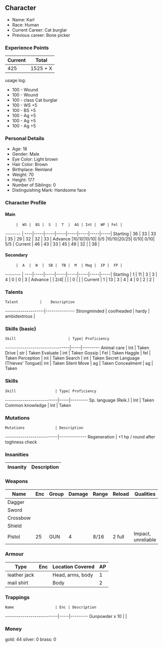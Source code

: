 ## Character
- Name: Karl
- Race: Human
- Current Career: Cat burglar
- Previous career: Bone picker

### Experience Points
Current | Total
--------|------
  425   | 1525 + X

usage log:

- 100 - Wound
- 100 - Wound
- 100 - class Cat burglar
- 100 - WS +5
- 100 - BS +5
- 100 - Ag +5
- 100 - Ag +5
- 100 - Ag +5

### Personal Details
- Age: 18
- Gender: Male
- Eye Color: Light brown
- Hair Color: Brown
- Birthplace: Reinland
- Weight: 70
- Height: 177
- Number of Siblings: 0
- Distinguishing Mark: Handsome face 

### Character Profile

#### Main
         |  WS |  BS |  S  |  T  |  AG | Int |  WP | Fel |
-------- | ----|-----|-----|-----|-----|-----|-----|-----|
Starting |  36 |  33 |  33 |  35 |  29 |  32 |  32 |  33 |
Advance  |10/10|10/10| 0/5 |10/10|20/25| 0/10| 0/10| 5/5 |
Current  |  46 |  43 |  33 |  45 |  49 |  32 |     |  38 |

#### Secondary
         |  A  |  W  |  SB |  TB |  M  | Mag |  IP |  FP |
-------- | ----|-----|-----|-----|-----|-----|-----|-----|
Starting |  1  |  11 |  3  |  3  |  4  |  0  |  0  |  3  |
Advance  |     |  2/4|     |     |     |  0  |     |     |
Current  |  1  |  13 |  3  |  4  |  4  |  0  |  2  |  2  |
  
### Talents
    Talent          |    Description
--------------------|---------------
Strongminded        |
coolheaded          |
hardy               |
ambidextrous        |

### Skills (basic)
    Skill                        | Type| Proficiency
---------------------------------|-----|---------
Animal care                      | Int | Taken
Drive                            | str | Taken
Evaluate                         | int | Taken
Gossip                           | Fel | Taken
Haggle                           | fel | Taken
Perception                       | int | Taken
Search                           | int | Taken
Secret Language (Thieves’ Tongue)| int | Taken
Silent Move                      |  ag | Taken
Concealment                      |  ag | Taken


### Skills
    Skill                  | Type| Proficiency
---------------------------|-----|---------
Sp. language (Reik.)       | Int | Taken
Common knowledge           | Int | Taken


### Mutations
    Mutations              | Description
---------------------------|--------------
Regeneration		   | +1 hp / round after toghness check

### Insanities
   Insanity                | Description
---------------------------|--------------

### Weapons
   Name  | Enc | Group | Damage | Range | Reload | Qualities
-------- |-----|-------|--------|-------|--------|----------
Dagger   |     |       |        |       |        |
Sword    |     |       |        |       |        |
Crossbow |     |       |        |       |        |
Shield   |     |       |        |       |        |
Pistol   | 25  |  GUN  |   4    | 8/16  |2 full  | Impact, unreliable
  
### Armour
   Type      | Enc | Location Covered | AP |
-------------|-----|------------------|----|
leather jack |     | Head, arms, body | 1  |
mail shirt   |     | Body             | 2  |

### Trappings
    Name                   | Enc | Description
---------------------------|-----|---------
Gunpowder x 10	           |     |

### Money
gold: 44
silver: 0
brass: 0
